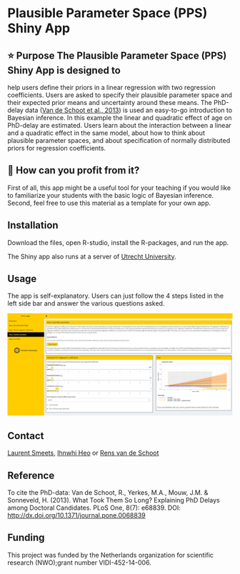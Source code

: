 # Plausible Parameter Space (PPS) Shiny App

## :star: Purpose The Plausible Parameter Space (PPS) Shiny App is designed to
help users define their priors in a linear regression with two regression
coefficients. Users are asked to specify their plausible parameter space and
their expected prior means and uncertainty around these means. The PhD-delay
data ([Van de Schoot et al.,
2013](http://dx.doi.org/10.1371/journal.pone.0068839)) is used an easy-to-go
introduction to Bayesian inference. In this example the linear and quadratic
effect of age on PhD-delay are estimated. Users learn about the interaction
between a linear and a quadratic effect in the same model, about how to think
about plausible parameter spaces, and about specification of normally
distributed priors for regression coefficients.

## :gem: How can you profit from it? 

First of all, this app might be a useful
tool for your teaching if you would like to familiarize your students with the
basic logic of Bayesian inference. Second, feel free to use this material as a
template for your own app. 


## Installation

Download the files, open R-studio, install the R-packages, and run the app.

The Shiny app also runs at a server of [Utrecht University](https://www.rensvandeschoot.com/tutorials/pps-app/). 

## Usage

The app is self-explanatory. Users can just follow the 4 steps listed in the
left side bar and answer the various questions asked.

[![Overview of FBI Shiny App](pps-app.png)](https://www.rensvandeschoot.com/tutorials/pps-app/)

## Contact
[Laurent Smeets](https://github.com/LaurentSmeets), [Ihnwhi Heo](https://github.com/IhnwhiHeo) or [Rens van de Schoot](https://github.com/Rensvandeschoot)

## Reference

To cite the PhD-data:
Van de Schoot, R., Yerkes, M.A., Mouw, J.M. & Sonneveld, H. (2013). What Took Them So Long? Explaining PhD Delays among Doctoral Candidates. PLoS One, 8(7): e68839. DOI: http://dx.doi.org/10.1371/journal.pone.0068839

## Funding

This project was funded by the  Netherlands organization for scientific research (NWO);grant number VIDI-452-14-006. 
